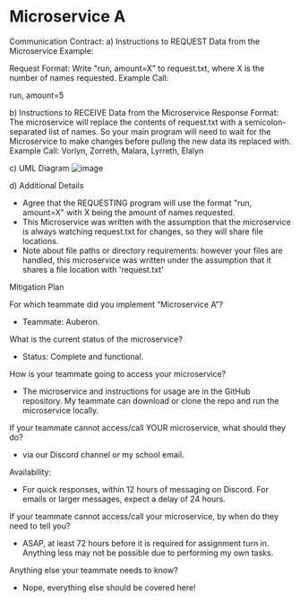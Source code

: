 # Microservice A
Communication Contract:
a) Instructions to REQUEST Data from the Microservice
Example:

Request Format: Write "run, amount=X" to request.txt, where X is the number of names requested.
Example Call:

run, amount=5

b) Instructions to RECEIVE Data from the Microservice
Response Format: The microservice will replace the contents of request.txt with a semicolon-separated list of names. So your main program will need to wait for the Microservice to make changes before pulling the new data its replaced with.
Example Call:
Vorlyn, Zorreth, Malara, Lyrreth, Elalyn

c) UML Diagram
![image](https://github.com/user-attachments/assets/26e16fc6-f278-4cc1-b697-1fc7eace22d8)

d) Additional Details
- Agree that the REQUESTING program will use the format "run, amount=X" with X being the amount of names requested. 
- This Microservice was written with the assumption that the microservice is always watching request.txt for changes, so they will share file locations.
- Note about file paths or directory requirements: however your files are handled, this microservice was written under the assumption that it shares a file location with 'request.txt'

Mitigation Plan

For which teammate did you implement “Microservice A”?
 - Teammate: Auberon.

What is the current status of the microservice?
 - Status: Complete and functional.

How is your teammate going to access your microservice?

 - The microservice and instructions for usage are in the GitHub repository. My teammate can download or clone the repo and run the microservice locally.

If your teammate cannot access/call YOUR microservice, what should they do?

 - via our Discord channel or my school email.

Availability: 

 - For quick responses, within 12 hours of messaging on Discord. For emails or larger messages, expect a delay of 24 hours. 

If your teammate cannot access/call your microservice, by when do they need to tell you?

 - ASAP, at least 72 hours before it is required for assignment turn in. Anything less may not be possible due to performing my own tasks.

Anything else your teammate needs to know?

 - Nope, everything else should be covered here! 
